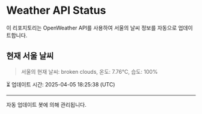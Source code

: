 
# Weather API Status

이 리포지토리는 OpenWeather API를 사용하여 서울의 날씨 정보를 자동으로 업데이트합니다.

## 현재 서울 날씨
> 서울의 현재 날씨: broken clouds, 온도: 7.76°C, 습도: 100%

⏳ 업데이트 시간: 2025-04-05 18:25:38 (UTC)

---
자동 업데이트 봇에 의해 관리됩니다.
